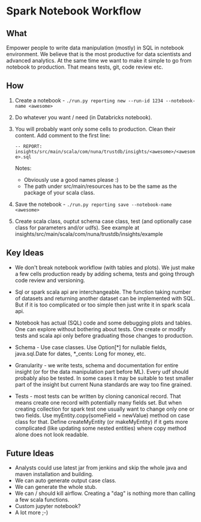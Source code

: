 Spark Notebook Workflow
=======================

What
----

Empower people to write data manipulation (mostly) in SQL in notebook environment.
We believe that is the most productive for data scientists and advanced analytics.
At the same time we want to make it simple to go from notebook to production.
That means tests, git, code review etc.


How
---

1) Create a notebook - `./run.py reporting new --run-id 1234 --notebook-name <awesome>`

2) Do whatever you want / need (in Databricks notebook).

3) You will probably want only some cells to production. Clean their content. Add comment to the first line:

   ```-- REPORT: insights/src/main/scala/com/nuna/trustdb/insights/<awesome>/<awesome>.sql```

   Notes:
     * Obviously use a good names please :)
     * The path under src/main/resources has to be the same as the package of your scala class.

4) Save the notebook - `./run.py reporting save --notebook-name <awesome>`

5) Create scala class, ouptut schema case class, test (and optionally case class for parameters and/or udfs).
   See example at insights/src/main/scala/com/nuna/trustdb/insights/example


Key Ideas
---------

* We don't break notebook workflow (with tables and plots). We just make a few cells production ready
  by adding schema, tests and going through code review and versioning.

* Sql or spark scala api are interchangeable. The function taking number of datasets and returning another dataset
  can be implemented with SQL. But if it is too complicated or too simple then just write it in spark scala api.

* Notebook has actual (SQL) code and some debugging plots and tables. One can explore without bothering about tests.
  One create or modify tests and scala api only before graduating those changes to production.

* Schema - Use case classes. Use Option[*] for nullable fields, java.sql.Date for dates, *_cents: Long for money, etc.

* Granularity - we write tests, schema and documentation for entire insight (or for the data manipulation part
  before ML). Every udf should probably also be tested. In some cases it may be suitable to test smaller part
  of the insight but current Nuna standards are way too fine grained.

* Tests - most tests can be written by cloning canonical record. That means create one record with potentially
  many fields set. But when creating collection for spark test one usually want to change only one or two fields.
  Use myEntity.copy(someField = newValue) method on case class for that. Define createMyEntity (or makeMyEntity)
  if it gets more complicated (like updating some nested entities) where copy method alone does not look readable.


Future Ideas
------------

* Analysts could use latest jar from jenkins and skip the whole java and maven installation and building.
* We can auto generate output case class.
* We can generate the whole stub.
* We can / should kill airflow. Creating a "dag" is nothing more than calling a few scala functions.
* Custom jupyter notebook?
* A lot more ;-)
